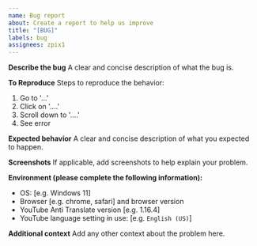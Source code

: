 ```yaml
---
name: Bug report
about: Create a report to help us improve
title: "[BUG]"
labels: bug
assignees: zpix1
---
```


**Describe the bug**
A clear and concise description of what the bug is.

**To Reproduce**
Steps to reproduce the behavior:

1. Go to '...'
2. Click on '....'
3. Scroll down to '....'
4. See error

**Expected behavior**
A clear and concise description of what you expected to happen.

**Screenshots**
If applicable, add screenshots to help explain your problem.

**Environment (please complete the following information):**

- OS: [e.g. Windows 11]
- Browser [e.g. chrome, safari] and browser version
- YouTube Anti Translate version [e.g. 1.16.4]
- YouTube language setting in use: [e.g. `English (US)`]

**Additional context**
Add any other context about the problem here.
